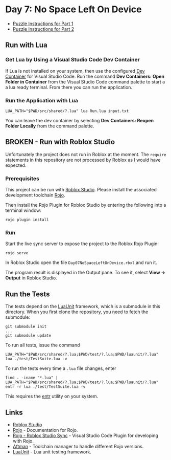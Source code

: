 # Day 7: No Space Left On Device

- [Puzzle Instructions for Part 1](./PUZZLE-PART-1.md)
- [Puzzle Instructions for Part 2](./PUZZLE-PART-2.md)

## Run with Lua

### Get Lua by Using a Visual Studio Code Dev Container

If Lua is not installed on your system, then use the configured [Dev
Container](https://code.visualstudio.com/docs/devcontainers/create-dev-container) for Visual Studio Code. Run the
command **Dev Containers: Open Folder in Container** from the Visual Studio Code command palette to start a a lua ready
terminal. From there you can run the application.

### Run the Application with Lua

```shell
LUA_PATH="$PWD/src/shared/?.lua" lua Run.lua input.txt
```

You can leave the dev container by selecting **Dev Containers: Reopen Folder Locally** from the command palette.

## BROKEN - Run with Roblox Studio

Unfortunately the project does not run in Roblox at the moment. The `require` statements in this repository are
not processed by Roblox as I would have expected.

### Prerequisites

This project can be run with [Roblox Studio](https://www.roblox.com/create). Please install the associated development
toolchain [Rojo](https://rojo.space/docs/v7/getting-started/installation/).

Then install the Rojo Plugin for Roblox Studio by entering the following into a terminal window:

```shell
rojo plugin install
```

### Run

Start the live sync server to expose the project to the Roblox Rojo Plugin:

```shell
rojo serve
```

In Roblox Studio open the file `Day07NoSpaceLeftOnDevice.rbxl` and run it.

The program result is displayed in the Output pane. To see it, select **View → Output** in Roblox Studio.

## Run the Tests

The tests depend on the [LuaUnit](https://github.com/bluebird75/luaunit) framework, which is a submodule in this
directory. When you first clone the repository, you need to fetch the submodule:

```shell
git submodule init
...
git submodule update
```

To run all tests, issue the command

```shell
LUA_PATH="$PWD/src/shared/?.lua;$PWD/test/?.lua;$PWD/luaunit/?.lua" lua ./test/TestSuite.lua -v
```

To run the tests every time a `.lua` file changes, enter

```shell
find . -iname "*.lua" | LUA_PATH="$PWD/src/shared/?.lua;$PWD/test/?.lua;$PWD/luaunit/?.lua" entr -r lua ./test/TestSuite.lua -v
```

This requires the [entr](https://github.com/eradman/entr) utility on your system.

## Links

- [Roblox Studio](https://www.roblox.com/create)
- [Rojo](https://github.com/rojo-rbx/rojo) - Documentation for Rojo.
- [Rojo - Roblox Studio Sync](https://marketplace.visualstudio.com/items?itemName=evaera.vscode-rojo) - Visual Studio Code Plugin for developing with Rojo.
- [Aftman](https://github.com/LPGhatguy/aftman) - Toolchain manager to handle different Rojo versions.
- [LuaUnit](https://luaunit.readthedocs.io/en/latest/) - Lua unit testing framework.
